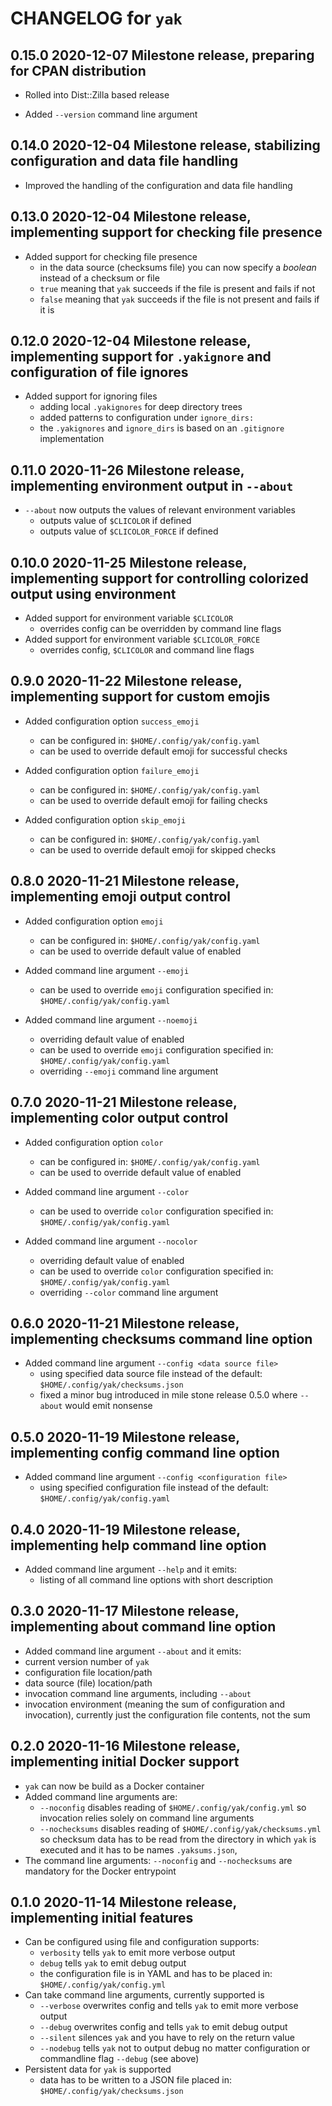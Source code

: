 # CHANGELOG for `yak`

## 0.15.0 2020-12-07 Milestone release, preparing for CPAN distribution

- Rolled into Dist::Zilla based release

- Added `--version` command line argument

## 0.14.0 2020-12-04 Milestone release, stabilizing configuration and data file handling

- Improved the handling of the configuration and data file handling

## 0.13.0 2020-12-04 Milestone release, implementing support for checking file presence

- Added support for checking file presence
  - in the data source (checksums file) you can now specify a _boolean_ instead of a checksum or file
  - `true` meaning that `yak` succeeds if the file is present and fails if not
  - `false` meaning that `yak` succeeds if the file is not present and fails if it is

## 0.12.0 2020-12-04 Milestone release, implementing support for `.yakignore` and configuration of file ignores

- Added support for ignoring files
  - adding local `.yakignores` for deep directory trees
  - added patterns to configuration under `ignore_dirs:`
  - the `.yakignores` and `ignore_dirs` is based on an `.gitignore` implementation

## 0.11.0 2020-11-26 Milestone release, implementing environment output in `--about`

- `--about` now outputs the values of relevant environment variables
  - outputs value of `$CLICOLOR` if defined
  - outputs value of `$CLICOLOR_FORCE` if defined

## 0.10.0 2020-11-25 Milestone release, implementing support for controlling colorized output using environment

- Added support for environment variable `$CLICOLOR`
  - overrides config can be overridden by command line flags
- Added support for environment variable `$CLICOLOR_FORCE`
  - overrides config, `$CLICOLOR` and command line flags

## 0.9.0 2020-11-22 Milestone release, implementing support for custom emojis

- Added configuration option `success_emoji`
  - can be configured in: `$HOME/.config/yak/config.yaml`
  - can be used to override default emoji for successful checks

- Added configuration option `failure_emoji`
  - can be configured in: `$HOME/.config/yak/config.yaml`
  - can be used to override default emoji for failing checks

- Added configuration option `skip_emoji`
  - can be configured in: `$HOME/.config/yak/config.yaml`
  - can be used to override default emoji for skipped checks

## 0.8.0 2020-11-21 Milestone release, implementing emoji output control

- Added configuration option `emoji`
  - can be configured in: `$HOME/.config/yak/config.yaml`
  - can be used to override default value of enabled

- Added command line argument `--emoji`
  - can be used to override `emoji` configuration specified in: `$HOME/.config/yak/config.yaml`

- Added command line argument `--noemoji`
  - overriding default value of enabled
  - can be used to override `emoji` configuration specified in: `$HOME/.config/yak/config.yaml`
  - overriding `--emoji` command line argument

## 0.7.0 2020-11-21 Milestone release, implementing color output control

- Added configuration option `color`
  - can be configured in: `$HOME/.config/yak/config.yaml`
  - can be used to override default value of enabled

- Added command line argument `--color`
  - can be used to override `color` configuration specified in: `$HOME/.config/yak/config.yaml`

- Added command line argument `--nocolor`
  - overriding default value of enabled
  - can be used to override `color` configuration specified in: `$HOME/.config/yak/config.yaml`
  - overriding `--color` command line argument

## 0.6.0 2020-11-21 Milestone release, implementing checksums command line option

- Added command line argument `--config <data source file>`
  - using specified data source file instead of the default: `$HOME/.config/yak/checksums.json`
  - fixed a minor bug introduced in mile stone release 0.5.0 where `--about` would emit nonsense

## 0.5.0 2020-11-19 Milestone release, implementing config command line option

- Added command line argument `--config <configuration file>`
  - using specified configuration file instead of the default: `$HOME/.config/yak/config.yaml`

## 0.4.0 2020-11-19  Milestone release, implementing help command line option

- Added command line argument `--help` and it emits:
  - listing of all command line options with short description

## 0.3.0 2020-11-17 Milestone release, implementing about command line option

- Added command line argument `--about` and it emits:
- current version number of `yak`
- configuration file location/path
- data source (file) location/path
- invocation command line arguments, including `--about`
- invocation environment (meaning the sum of configuration and invocation), currently just the configuration file contents, not the sum

## 0.2.0 2020-11-16 Milestone release, implementing initial Docker support

- `yak` can now be build as a Docker container
- Added command line arguments are:
  - `--noconfig` disables reading of `$HOME/.config/yak/config.yml` so invocation relies solely on command line arguments
  - `--nochecksums` disables reading of `$HOME/.config/yak/checksums.yml` so checksum data has to be read from the directory in which `yak` is executed and it has to be names `.yaksums.json`,
- The command line arguments: `--noconfig` and `--nochecksums` are mandatory for the Docker entrypoint

## 0.1.0 2020-11-14 Milestone release, implementing initial features

- Can be configured using file and configuration supports:
  - `verbosity` tells `yak` to emit more verbose output
  - `debug` tells `yak` to emit debug output
  - the configuration file is in YAML and has to be placed in: `$HOME/.config/yak/config.yml`
- Can take command line arguments, currently supported is
  - `--verbose` overwrites config and tells `yak` to emit more verbose output
  - `--debug` overwrites config and tells `yak` to emit debug output
  - `--silent` silences `yak` and you have to rely on the return value
  - `--nodebug` tells `yak` not to output debug no matter configuration or commandline flag `--debug` (see above)
- Persistent data for `yak` is supported
  - data has to be written to a JSON file placed in: `$HOME/.config/yak/checksums.json`
